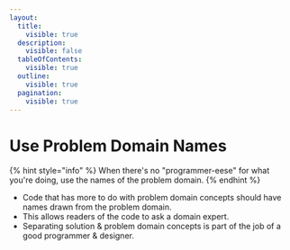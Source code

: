 ```yaml
---
layout:
  title:
    visible: true
  description:
    visible: false
  tableOfContents:
    visible: true
  outline:
    visible: true
  pagination:
    visible: true
---
```


# Use Problem Domain Names

{% hint style="info" %}
When there's no "programmer-eese" for what you're doing, use the names of the problem domain.
{% endhint %}

* Code that has more to do with problem domain concepts should have names drawn from the problem domain.
* This allows readers of the code to ask a domain expert.
* Separating solution & problem domain concepts is part of the job of a good programmer & designer.
